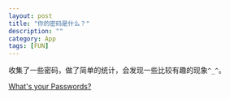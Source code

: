 ```yaml
---
layout: post
title: "你的密码是什么？"
description: ""
category: App
tags: [FUN]
---
```

收集了一些密码，做了简单的统计，会发现一些比较有趣的现象`^_^`。

[What's your Passwords?](/extra/fun/password/visu.html)
